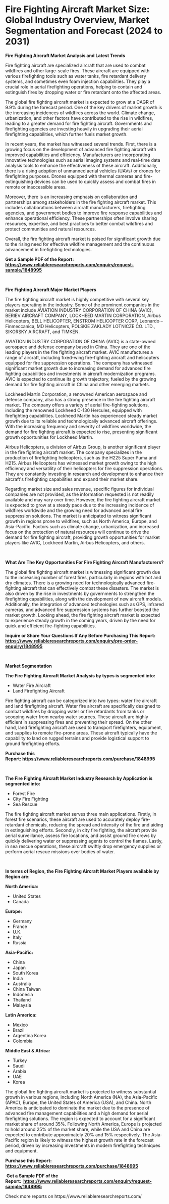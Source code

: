 <p><h1>Fire Fighting Aircraft Market Size: Global Industry Overview, Market Segmentation and Forecast (2024 to 2031)</h1></p><p><strong>Fire Fighting Aircraft Market Analysis and Latest Trends</strong></p>
<p><p>Fire fighting aircraft are specialized aircraft that are used to combat wildfires and other large-scale fires. These aircraft are equipped with various firefighting tools such as water tanks, fire retardant delivery systems, and sometimes even foam injection capabilities. They play a crucial role in aerial firefighting operations, helping to contain and extinguish fires by dropping water or fire retardant onto the affected areas.</p><p>The global fire fighting aircraft market is expected to grow at a CAGR of 9.9% during the forecast period. One of the key drivers of market growth is the increasing incidences of wildfires across the world. Climate change, urbanization, and other factors have contributed to the rise in wildfires, leading to a greater demand for fire fighting aircraft. Governments and firefighting agencies are investing heavily in upgrading their aerial firefighting capabilities, which further fuels market growth.</p><p>In recent years, the market has witnessed several trends. First, there is a growing focus on the development of advanced fire fighting aircraft with improved capabilities and efficiency. Manufacturers are incorporating innovative technologies such as aerial imaging systems and real-time data analysis tools to enhance the effectiveness of these aircraft. Additionally, there is a rising adoption of unmanned aerial vehicles (UAVs) or drones for firefighting purposes. Drones equipped with thermal cameras and fire-extinguishing devices can be used to quickly assess and combat fires in remote or inaccessible areas.</p><p>Moreover, there is an increasing emphasis on collaboration and partnerships among stakeholders in the fire fighting aircraft market. This includes collaborations between aircraft manufacturers, firefighting agencies, and government bodies to improve fire response capabilities and enhance operational efficiency. These partnerships often involve sharing resources, expertise, and best practices to better combat wildfires and protect communities and natural resources.</p><p>Overall, the fire fighting aircraft market is poised for significant growth due to the rising need for effective wildfire management and the continuous advancement in firefighting technologies.</p></p>
<p><strong>Get a Sample PDF of the Report:&nbsp; <a href="https://www.reliableresearchreports.com/enquiry/request-sample/1848995">https://www.reliableresearchreports.com/enquiry/request-sample/1848995</a></strong></p>
<p>&nbsp;</p>
<p><strong>Fire Fighting Aircraft Major Market Players</strong></p>
<p><p>The fire fighting aircraft market is highly competitive with several key players operating in the industry. Some of the prominent companies in the market include AVIATION INDUSTRY CORPORATION OF CHINA (AVIC), BERIEV AIRCRAFT COMPANY, LOCKHEED MARTIN CORPORATION, Airbus Helicopters, BELL HELICOPTER, ENSTROM HELICOPTER CORP, Leonardo – Finmeccanica, MD Helicopters, POLSKIE ZAKLADY LOTNICZE CO. LTD., SIKORSKY AIRCRAFT, and TIMKEN.</p><p>AVIATION INDUSTRY CORPORATION OF CHINA (AVIC) is a state-owned aerospace and defense company based in China. They are one of the leading players in the fire fighting aircraft market. AVIC manufactures a range of aircraft, including fixed-wing fire-fighting aircraft and helicopters equipped for fire suppression operations. The company has witnessed significant market growth due to increasing demand for advanced fire fighting capabilities and investments in aircraft modernization programs. AVIC is expected to continue its growth trajectory, fueled by the growing demand for fire fighting aircraft in China and other emerging markets.</p><p>Lockheed Martin Corporation, a renowned American aerospace and defense company, also has a strong presence in the fire fighting aircraft market. The company offers a variety of aerial fire-fighting solutions, including the renowned Lockheed C-130 Hercules, equipped with firefighting capabilities. Lockheed Martin has experienced steady market growth due to its reliable and technologically advanced aircraft offerings. With the increasing frequency and severity of wildfires worldwide, the demand for fire fighting aircraft is expected to rise, presenting significant growth opportunities for Lockheed Martin.</p><p>Airbus Helicopters, a division of Airbus Group, is another significant player in the fire fighting aircraft market. The company specializes in the production of firefighting helicopters, such as the H225 Super Puma and H215. Airbus Helicopters has witnessed market growth owing to the high efficiency and versatility of their helicopters for fire suppression operations. They are constantly investing in research and development to enhance their aircraft's firefighting capabilities and expand their market share.</p><p>Regarding market size and sales revenue, specific figures for individual companies are not provided, as the information requested is not readily available and may vary over time. However, the fire fighting aircraft market is expected to grow at a steady pace due to the increasing incidence of wildfires worldwide and the growing need for advanced aerial fire suppression solutions. The market is anticipated to witness significant growth in regions prone to wildfires, such as North America, Europe, and Asia-Pacific. Factors such as climate change, urbanization, and increased focus on the protection of natural resources will continue to drive the demand for fire fighting aircraft, providing growth opportunities for market players like AVIC, Lockheed Martin, Airbus Helicopters, and others.</p></p>
<p>&nbsp;</p>
<p><strong>What Are The Key Opportunities For Fire Fighting Aircraft Manufacturers?</strong></p>
<p><p>The global fire fighting aircraft market is witnessing significant growth due to the increasing number of forest fires, particularly in regions with hot and dry climates. There is a growing need for technologically advanced fire-fighting aircraft that can effectively combat these disasters. The market is also driven by the rise in investments by governments to strengthen the firefighting capabilities, along with the development of new aircraft models. Additionally, the integration of advanced technologies such as GPS, infrared cameras, and advanced fire suppression systems has further boosted the market growth. Looking ahead, the fire fighting aircraft market is expected to experience steady growth in the coming years, driven by the need for quick and efficient fire-fighting capabilities.</p></p>
<p><strong>Inquire or Share Your Questions If Any Before Purchasing This Report: <a href="https://www.reliableresearchreports.com/enquiry/pre-order-enquiry/1848995">https://www.reliableresearchreports.com/enquiry/pre-order-enquiry/1848995</a></strong></p>
<p>&nbsp;</p>
<p><strong>Market Segmentation</strong></p>
<p><strong>The Fire Fighting Aircraft Market Analysis by types is segmented into:</strong></p>
<p><ul><li>Water Fire Aircraft</li><li>Land Firefighting Aircraft</li></ul></p>
<p><p>Fire fighting aircraft can be categorized into two types: water fire aircraft and land firefighting aircraft. Water fire aircraft are specifically designed to combat wildfires by dropping water or fire retardants from tanks or scooping water from nearby water sources. These aircraft are highly efficient in suppressing fires and preventing their spread. On the other hand, land firefighting aircraft are used to transport firefighters, equipment, and supplies to remote fire-prone areas. These aircraft typically have the capability to land on rugged terrains and provide logistical support to ground firefighting efforts.</p></p>
<p><strong>Purchase this Report:&nbsp;<a href="https://www.reliableresearchreports.com/purchase/1848995">https://www.reliableresearchreports.com/purchase/1848995</a></strong></p>
<p>&nbsp;</p>
<p><strong>The Fire Fighting Aircraft Market Industry Research by Application is segmented into:</strong></p>
<p><ul><li>Forest Fire</li><li>City Fire Fighting</li><li>Sea Rescue</li></ul></p>
<p><p>The fire fighting aircraft market serves three main applications. Firstly, in forest fire scenarios, these aircraft are used to accurately deploy fire-retardant chemicals, reducing the spread and intensity of the fire and aiding in extinguishing efforts. Secondly, in city fire fighting, the aircraft provide aerial surveillance, assess fire locations, and assist ground fire crews by quickly delivering water or suppressing agents to control the flames. Lastly, in sea rescue operations, these aircraft swiftly drop emergency supplies or perform aerial rescue missions over bodies of water.</p></p>
<p>&nbsp;</p>
<p><strong>In terms of Region, the Fire Fighting Aircraft Market Players available by Region are:</strong></p>
<p>
    <p> <strong> North America: </strong>
        <ul>
            <li>United States</li>
            <li>Canada</li>
        </ul>
        </p> 
    <p> <strong> Europe: </strong>
        <ul>
            <li>Germany</li>
            <li>France</li>
            <li>U.K.</li>
            <li>Italy</li>
            <li>Russia</li>
        </ul>
        </p> 
    <p> <strong> Asia-Pacific: </strong>
        <ul>
            <li>China</li>
            <li>Japan</li>
            <li>South Korea</li>
            <li>India</li>
            <li>Australia</li>
            <li>China Taiwan</li>
            <li>Indonesia</li>
            <li>Thailand</li>
            <li>Malaysia</li>
        </ul>
        </p> 
    <p> <strong> Latin America: </strong>
        <ul>
            <li>Mexico</li>
            <li>Brazil</li>
            <li>Argentina Korea</li>
            <li>Colombia</li>
        </ul>
        </p> 
    <p> <strong> Middle East & Africa: </strong>
        <ul>
            <li>Turkey</li>
            <li>Saudi</li>
            <li>Arabia</li>
            <li>UAE</li>
            <li>Korea</li>
        </ul>
    </p>
    </p>
<p><p>The global fire fighting aircraft market is projected to witness substantial growth in various regions, including North America (NA), the Asia-Pacific (APAC), Europe, the United States of America (USA), and China. North America is anticipated to dominate the market due to the presence of advanced fire management capabilities and a high demand for aerial firefighting solutions. The region is expected to account for a significant market share of around 35%. Following North America, Europe is projected to hold around 25% of the market share, while the USA and China are expected to contribute approximately 20% and 15% respectively. The Asia-Pacific region is likely to witness the highest growth rate in the forecast period, driven by increasing investments in modern firefighting techniques and equipment.</p></p>
<p><strong>Purchase this Report: <a href="https://www.reliableresearchreports.com/purchase/1848995">https://www.reliableresearchreports.com/purchase/1848995</a></strong></p>
<p>&nbsp;<strong>Get a Sample PDF of the Report:&nbsp;&nbsp;<a href="https://www.reliableresearchreports.com/enquiry/request-sample/1848995">https://www.reliableresearchreports.com/enquiry/request-sample/1848995</a></strong></p>
<p><strong></strong></p>
<p>Check more reports on https://www.reliableresearchreports.com/</p>